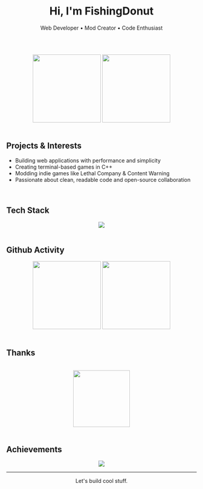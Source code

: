 <h1 align="center">Hi, I'm FishingDonut</h1>

<p align="center">Web Developer • Mod Creator • Code Enthusiast</p>

<br/><br/>

<div align="center">
  
  <img src="https://github-readme-stats.vercel.app/api?username=FishingDonut&theme=transparent&show_icons=true&hide_title=true" height="180" />
  <img src="https://github-readme-stats.vercel.app/api/top-langs/?username=FishingDonut&layout=compact&theme=transparent" height="180" />
  
</div>

<br/>

## Projects & Interests

- Building web applications with performance and simplicity
- Creating terminal-based games in C++
- Modding indie games like Lethal Company & Content Warning
- Passionate about clean, readable code and open-source collaboration

<br/>

## Tech Stack

<div align="center">
  <img src="https://skillicons.dev/icons?i=html,css,js,ts,react,nodejs,tailwind,cpp,git,github&theme=light" />
</div>

<br/>

## Github Activity

<div align="center">
  <img src="https://github-readme-streak-stats.herokuapp.com?user=FishingDonut&theme=transparent&hide_border=true" height="180" />
  <img src="https://github-profile-summary-cards.vercel.app/api/cards/profile-details?username=FishingDonut&theme=transparent" height="180" />
</div>

<br/>

## Thanks

<br>

<div align="center">
  <img src="https://media2.giphy.com/media/v1.Y2lkPTc5MGI3NjExbGdvb2pxanQycWJseGdsNGpybDAyamJwcjBpNXplNnNjM3lncmhzdSZlcD12MV9pbnRlcm5hbF9naWZfYnlfaWQmY3Q9Zw/1IynFUeOif20g/giphy.gif" height="150" />
</div>

<br/>

<!-- Optional GitHub trophies section -->

## Achievements

<div align="center">
  <img src="https://github-profile-trophy.vercel.app/?username=FishingDonut&theme=flat&no-bg=true&no-frame=true" />
</div>


---

<p align="center">
  Let's build cool stuff.
</p>

